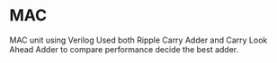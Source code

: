 # MAC
MAC unit using Verilog
Used both Ripple Carry Adder and Carry Look Ahead Adder to compare performance decide the best adder.
